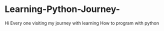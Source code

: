 # Learning-Python-Journey-
Hi Every one visiting my journey with learning How to program with python 

